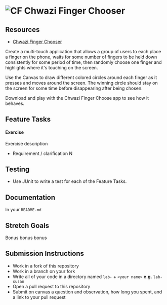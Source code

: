 # ![CF](http://i.imgur.com/7v5ASc8.png) Chwazi Finger Chooser

## Resources  
* [Chwazi Finger Chooser](https://play.google.com/store/apps/details?id=com.tendadigital.chwaziApp&hl=en)
  
Create a multi-touch application that allows a group of users to each place a
finger on the phone, waits for some number of fingers to be held down
consistently for some period of time, then randomly choose one finger and
highlights where it's touching on the screen.

Use the Canvas to draw different colored circles around each finger as it presses
and moves around the screen. The winning circle should stay on the screen for some
time before disappearing after being chosen.

Download and play with the Chwazi Finger Choose app to see how it behaves.

## Feature Tasks  
#### Exercise
Exercise description

* Requirement / clarification N

## Testing  
* Use JUnit to write a test for each of the Feature Tasks.

## Documentation
In your `README.md`

## Stretch Goals
Bonus bonus bonus

## Submission Instructions
* Work in a fork of this repository
* Work in a branch on your fork
* Write all of your code in a directory named `lab-` + `<your name>` **e.g.** `lab-susan`
* Open a pull request to this repository
* Submit on canvas a question and observation, how long you spent, and a link to
  your pull request
